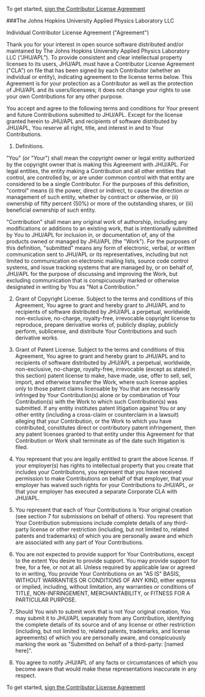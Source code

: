 To get started, [sign the Contributor License Agreement](https://www.clahub.com/agreements/jhuapl-boss/heaviside)


###The Johns Hopkins University Applied Physics Laboratory LLC

Individual Contributor License Agreement ("Agreement")

Thank you for your interest in open source software distributed and/or maintained by The Johns Hopkins University Applied Physics Laboratory LLC (“JHU/APL”).  To provide consistent and clear intellectual property licenses to its users, JHU/APL must have a Contributor License Agreement ("CLA") on file that has been signed by each Contributor (whether an individual or entity), indicating agreement to the license terms below.  This Agreement is for your protection as a Contributor as well as the protection of JHU/APL and its users/licensees; it does not change your rights to use your own Contributions for any other purpose.

You accept and agree to the following terms and conditions for Your present and future Contributions submitted to JHU/APL.  Except for the license granted herein to JHU/APL and recipients of software distributed by JHU/APL, You reserve all right, title, and interest in and to Your Contributions.

1.  Definitions.

 "You" (or "Your") shall mean the copyright owner or legal entity authorized by the copyright owner that is making this Agreement with JHU/APL.  For legal entities, the entity making a Contribution and all other entities that control, are controlled by, or are under common control with that entity are considered to be a single Contributor.  For the purposes of this definition, "control" means (i) the power, direct or indirect, to cause the direction or management of such entity, whether by contract or otherwise, or (ii) ownership of fifty percent (50%) or more of the outstanding shares, or (iii) beneficial ownership of such entity.
 
 "Contribution" shall mean any original work of authorship, including any modifications or additions to an existing work, that is intentionally submitted by You to JHU/APL for inclusion in, or documentation of, any of the products owned or managed by JHU/APL (the "Work").  For the purposes of this definition, "submitted" means any form of electronic, verbal, or written communication sent to JHU/APL or its representatives, including but not limited to communication on electronic mailing lists, source code control systems, and issue tracking systems that are managed by, or on behalf of, JHU/APL for the purpose of discussing and improving the Work, but excluding communication that is conspicuously marked or otherwise designated in writing by You as "Not a Contribution."

2.  Grant of Copyright License.  Subject to the terms and conditions of this Agreement, You agree to grant and hereby grant to JHU/APL and to recipients of software distributed by JHU/APL a perpetual, worldwide, non-exclusive, no-charge, royalty-free, irrevocable copyright license to reproduce, prepare derivative works of, publicly display, publicly perform, sublicense, and distribute Your Contributions and such derivative works.

3.  Grant of Patent License.  Subject to the terms and conditions of this Agreement, You agree to grant and hereby grant to JHU/APL and to recipients of software distributed by JHU/APL a perpetual, worldwide, non-exclusive, no-charge, royalty-free, irrevocable (except as stated in this section) patent license to make, have made, use, offer to sell, sell, import, and otherwise transfer the Work, where such license applies only to those patent claims licensable by You that are necessarily infringed by Your Contribution(s) alone or by combination of Your Contribution(s) with the Work to which such Contribution(s) was submitted.  If any entity institutes patent litigation against You or any other entity (including a cross-claim or counterclaim in a lawsuit) alleging that your Contribution, or the Work to which you have contributed, constitutes direct or contributory patent infringement, then any patent licenses granted to that entity under this Agreement for that Contribution or Work shall terminate as of the date such litigation is filed.

4.  You represent that you are legally entitled to grant the above license.  If your employer(s) has rights to intellectual property that you create that includes your Contributions, you represent that you have received permission to make Contributions on behalf of that employer, that your employer has waived such rights for your Contributions to JHU/APL, or that your employer has executed a separate Corporate CLA with JHU/APL.

5.  You represent that each of Your Contributions is Your original creation (see section 7 for submissions on behalf of others).  You represent that Your Contribution submissions include complete details of any third-party license or other restriction (including, but not limited to, related patents and trademarks) of which you are personally aware and which are associated with any part of Your Contributions.

6.  You are not expected to provide support for Your Contributions, except to the extent You desire to provide support.  You may provide support for free, for a fee, or not at all.  Unless required by applicable law or agreed to in writing, You provide Your Contributions on an "AS IS" BASIS, WITHOUT WARRANTIES OR CONDITIONS OF ANY KIND, either express or implied, including, without limitation, any warranties or conditions of TITLE, NON-INFRINGEMENT, MERCHANTABILITY, or FITNESS FOR A PARTICULAR PURPOSE.

7.  Should You wish to submit work that is not Your original creation, You may submit it to JHU/APL separately from any Contribution, identifying the complete details of its source and of any license or other restriction (including, but not limited to, related patents, trademarks, and license agreements) of which you are personally aware, and conspicuously marking the work as "Submitted on behalf of a third-party: [named here]".

8.  You agree to notify JHU/APL of any facts or circumstances of which you become aware that would make these representations inaccurate in any respect.


To get started, [sign the Contributor License Agreement](https://www.clahub.com/agreements/jhuapl-boss/heaviside)
